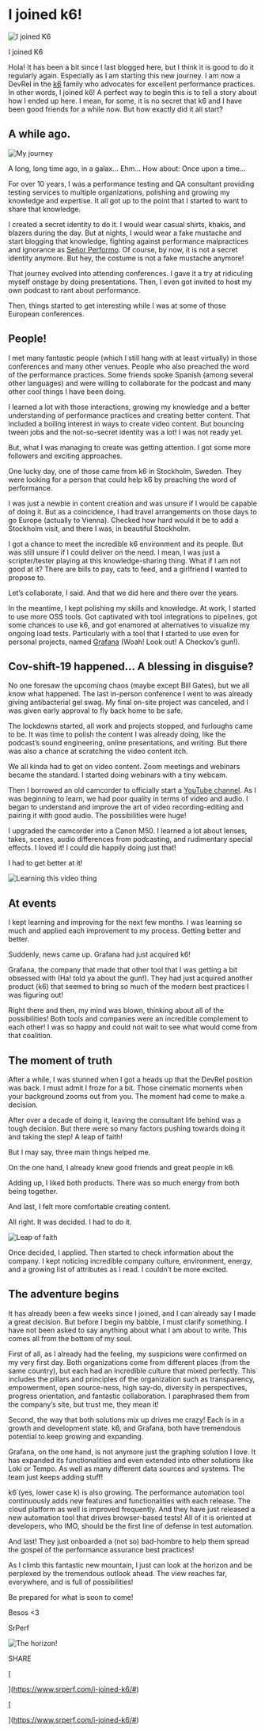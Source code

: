 # I joined k6!
  
![I joined K6](https://i0.wp.com/www.srperf.com/wp-content/uploads/2022/01/k6JoinCover.jpg?fit=1920%2C1080&ssl=1)

I joined K6

Hola! It has been a bit since I last blogged here, but I think it is good to do it regularly again. Especially as I am starting this new journey. I am now a DevRel in the [k6](https://k6.io/) family who advocates for excellent performance practices. In other words, I joined k6! A perfect way to begin this is to tell a story about how I ended up here. I mean, for some, it is no secret that k6 and I have been good friends for a while now. But how exactly did it all start?

## A while ago.

![My journey](https://i0.wp.com/www.srperf.com/wp-content/uploads/2022/01/journey-blog-1.png?resize=345%2C184&ssl=1)

A long, long time ago, in a galax… Ehm… How about: Once upon a time…

For over 10 years, I was a performance testing and QA consultant providing testing services to multiple organizations, polishing and growing my knowledge and expertise. It all got up to the point that I started to want to share that knowledge.

I created a secret identity to do it. I would wear casual shirts, khakis, and blazers during the day. But at nights, I would wear a fake mustache and start blogging that knowledge, fighting against performance malpractices and ignorance as [Señor Performo](http://www.srperf.com/). Of course, by now, it is not a secret identity anymore. But hey, the costume is not a fake mustache anymore!

That journey evolved into attending conferences. I gave it a try at ridiculing myself onstage by doing presentations. Then, I even got invited to host my own podcast to rant about performance. 

Then, things started to get interesting while I was at some of those European conferences.

## People!

I met many fantastic people (which I still hang with at least virtually) in those conferences and many other venues. People who also preached the word of the performance practices. Some friends spoke Spanish (among several other languages) and were willing to collaborate for the podcast and many other cool things I have been doing.

I learned a lot with those interactions, growing my knowledge and a better understanding of performance practices and creating better content. That included a boiling interest in ways to create video content. But bouncing tween jobs and the not-so-secret identity was a lot! I was not ready yet.

But, what I was managing to create was getting attention. I got some more followers and exciting approaches. 

One lucky day, one of those came from k6 in Stockholm, Sweden. They were looking for a person that could help k6 by preaching the word of performance.

I was just a newbie in content creation and was unsure if I would be capable of doing it. But as a coincidence, I had travel arrangements on those days to go Europe (actually to Vienna). Checked how hard would it be to add a Stockholm visit, and there I was, in beautiful Stockholm.

I got a chance to meet the incredible k6 environment and its people. But was still unsure if I could deliver on the need. I mean, I was just a scripter/tester playing at this knowledge-sharing thing. What if I am not good at it? There are bills to pay, cats to feed, and a girlfriend I wanted to propose to.

Let’s collaborate, I said. And that we did here and there over the years. 

In the meantime, I kept polishing my skills and knowledge. At work, I started to use more OSS tools. Got captivated with tool integrations to pipelines, got some chances to use k6, and got enamored at alternatives to visualize my ongoing load tests. Particularly with a tool that I started to use even for personal projects, named [Grafana](http://www.grafana.com/) (Woah! Look out! A Checkov’s gun!).

## Cov-shift-19 happened… A blessing in disguise?

No one foresaw the upcoming chaos (maybe except Bill Gates), but we all know what happened. The last in-person conference I went to was already giving antibacterial gel swag. My final on-site project was canceled, and I was given early approval to fly back home to be safe.

The lockdowns started, all work and projects stopped, and furloughs came to be. It was time to polish the content I was already doing, like the podcast’s sound engineering, online presentations, and writing. But there was also a chance at scratching the video content itch.

We all kinda had to get on video content. Zoom meetings and webinars became the standard. I started doing webinars with a tiny webcam. 

Then I borrowed an old camcorder to officially start a [YouTube channel](https://www.srperf.com/el-youtube-channel/). As I was beginning to learn, we had poor quality in terms of video and audio. I began to understand and improve the art of video recording-editing and pairing it with good audio. The possibilities were huge!

I upgraded the camcorder into a Canon M50. I learned a lot about lenses, takes, scenes, audio differences from podcasting, and rudimentary special effects. I loved it! I could die happily doing just that!

I had to get better at it!

![Learning this video thing](https://i0.wp.com/www.srperf.com/wp-content/uploads/2022/01/IMG-20201031-WA0001-Copy.jpeg?resize=1000%2C563&ssl=1 "Learning")

## At events

I kept learning and improving for the next few months. I was learning so much and applied each improvement to my process. Getting better and better.

Suddenly, news came up. Grafana had just acquired k6!

Grafana, the company that made that other tool that I was getting a bit obsessed with (Ha! told ya about the gun!). They had just acquired another product (k6) that seemed to bring so much of the modern best practices I was figuring out!

Right there and then, my mind was blown, thinking about all of the possibilities! Both tools and companies were an incredible complement to each other! I was so happy and could not wait to see what would come from that coalition.

## The moment of truth

After a while, I was stunned when I got a heads up that the DevRel position was back. I must admit I froze for a bit. Those cinematic moments when your background zooms out from you. The moment had come to make a decision.

After over a decade of doing it, leaving the consultant life behind was a tough decision. But there were so many factors pushing towards doing it and taking the step! A leap of faith!

But I may say, three main things helped me.

On the one hand, I already knew good friends and great people in k6. 

Adding up, I liked both products. There was so much energy from both being together. 

And last, I felt more comfortable creating content.

All right. It was decided. I had to do it.

![Leap of faith](https://i0.wp.com/www.srperf.com/wp-content/uploads/2022/01/leapoffaith.jpg?resize=500%2C223&ssl=1 "Leap of faith")

Once decided, I applied. Then started to check information about the company. I kept noticing incredible company culture, environment, energy, and a growing list of attributes as I read. I couldn’t be more excited.

## The adventure begins

It has already been a few weeks since I joined, and I can already say I made a great decision. But before I begin my babble, I must clarify something. I have not been asked to say anything about what I am about to write. This comes all from the bottom of my soul.

First of all, as I already had the feeling, my suspicions were confirmed on my very first day. Both organizations come from different places (from the same country), but each had an incredible culture that mixed perfectly. This includes the pillars and principles of the organization such as transparency, empowerment, open source-ness, high say-do, diversity in perspectives, progress orientation, and fantastic collaboration. I paraphrased them from the company’s site, but trust me, they mean it!

Second, the way that both solutions mix up drives me crazy! Each is in a growth and development state. k6, and Grafana, both have tremendous potential to keep growing and expanding.

Grafana, on the one hand, is not anymore just the graphing solution I love. It has expanded its functionalities and even extended into other solutions like Loki or Tempo. As well as many different data sources and systems. The team just keeps adding stuff!

k6 (yes, lower case k) is also growing. The performance automation tool continuously adds new features and functionalities with each release. The cloud platform as well is improved frequently. And they have just released a new automation tool that drives browser-based tests! All of it is oriented at developers, who IMO, should be the first line of defense in test automation.

And last! They just onboarded a (not so) bad-hombre to help them spread the gospel of the performance assurance best practices!

As I climb this fantastic new mountain, I just can look at the horizon and be perplexed by the tremendous outlook ahead. The view reaches far, everywhere, and is full of possibilities!

Be prepared for what is soon to come!

Besos <3

SrPerf

![The horizon!](https://i0.wp.com/www.srperf.com/wp-content/uploads/2022/01/thePerspective.jpg?resize=1024%2C576&ssl=1 "Into the horizon")

SHARE

[

](https://www.srperf.com/i-joined-k6/#)

[

](https://www.srperf.com/i-joined-k6/#)